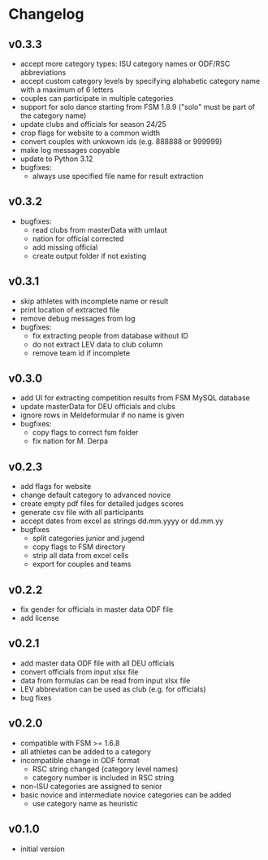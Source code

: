 # Changelog

## v0.3.3
- accept more category types: ISU category names or ODF/RSC abbreviations
- accept custom category levels by specifying alphabetic category name with a maximum of 6 letters
- couples can participate in multiple categories
- support for solo dance starting from FSM 1.8.9 ("solo" must be part of the category name)
- update clubs and officials for season 24/25
- crop flags for website to a common width
- convert couples with unkwown ids (e.g. 888888 or 999999)
- make log messages copyable
- update to Python 3.12
- bugfixes:
    - always use specified file name for result extraction

## v0.3.2
- bugfixes:
    - read clubs from masterData with umlaut
    - nation for official corrected
    - add missing official
    - create output folder if not existing

## v0.3.1
- skip athletes with incomplete name or result
- print location of extracted file
- remove debug messages from log
- bugfixes:
    - fix extracting people from database without ID
    - do not extract LEV data to club column
    - remove team id if incomplete

## v0.3.0
- add UI for extracting competition results from FSM MySQL database
- update masterData for DEU officials and clubs
- ignore rows in Meldeformular if no name is given
- bugfixes:
    - copy flags to correct fsm folder
    - fix nation for M. Derpa

## v0.2.3
- add flags for website
- change default category to advanced novice
- create empty pdf files for detailed judges scores
- generate csv file with all participants
- accept dates from excel as strings dd.mm.yyyy or dd.mm.yy
- bugfixes
    - split categories junior and jugend
    - copy flags to FSM directory
    - strip all data from excel cells
    - export for couples and teams

## v0.2.2
- fix gender for officials in master data ODF file
- add license

## v0.2.1
- add master data ODF file with all DEU officials
- convert officials from input xlsx file
- data from formulas can be read from input xlsx file
- LEV abbreviation can be used as club (e.g. for officials)
- bug fixes

## v0.2.0
- compatible with FSM >= 1.6.8
- all athletes can be added to a category
- incompatible change in ODF format
    - RSC string changed (category level names)
    - category number is included in RSC string
- non-ISU categories are assigned to senior
- basic novice and intermediate novice categories can be added 
    - use category name as heuristic

## v0.1.0
- initial version

